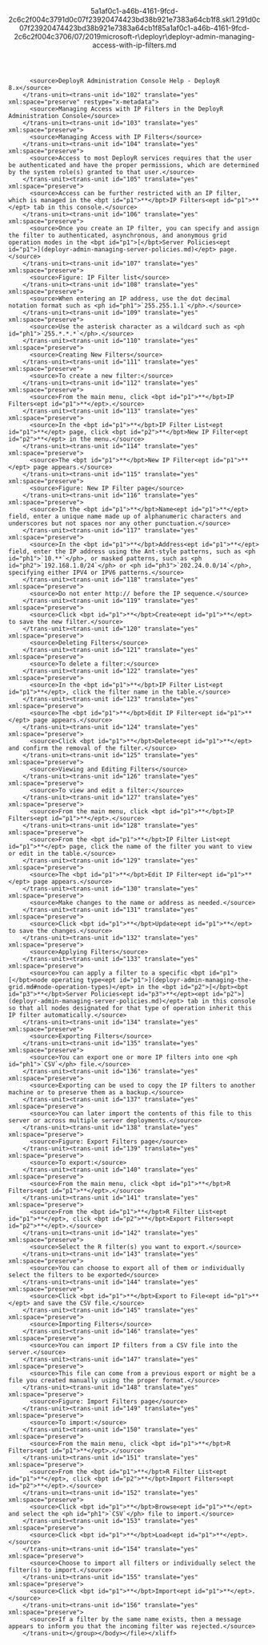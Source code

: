 <?xml version="1.0"?><xliff version="1.2" xmlns="urn:oasis:names:tc:xliff:document:1.2" xmlns:xsi="http://www.w3.org/2001/XMLSchema-instance" xsi:schemaLocation="urn:oasis:names:tc:xliff:document:1.2 xliff-core-1.2-transitional.xsd"><file datatype="xml" original="deployr-admin-managing-access-with-ip-filters.md" source-language="en-US" target-language="en-US"><header><tool tool-id="mdxliff" tool-name="mdxliff" tool-version="1.0-4e81c41" tool-company="Microsoft" /><xliffext:skl_file_name xmlns:xliffext="urn:microsoft:content:schema:xliffextensions">5a1af0c1-a46b-4161-9fcd-2c6c2f004c3791d0c07f23920474423bd38b921e7383a64cb1f8.skl</xliffext:skl_file_name><xliffext:version xmlns:xliffext="urn:microsoft:content:schema:xliffextensions">1.2</xliffext:version><xliffext:ms.openlocfilehash xmlns:xliffext="urn:microsoft:content:schema:xliffextensions">91d0c07f23920474423bd38b921e7383a64cb1f8</xliffext:ms.openlocfilehash><xliffext:ms.sourcegitcommit xmlns:xliffext="urn:microsoft:content:schema:xliffextensions">5a1af0c1-a46b-4161-9fcd-2c6c2f004c37</xliffext:ms.sourcegitcommit><xliffext:ms.lasthandoff xmlns:xliffext="urn:microsoft:content:schema:xliffextensions">06/07/2019</xliffext:ms.lasthandoff><xliffext:ms.openlocfilepath xmlns:xliffext="urn:microsoft:content:schema:xliffextensions">microsoft-r\deployr\deployr-admin-managing-access-with-ip-filters.md</xliffext:ms.openlocfilepath></header><body><group id="content" extype="content"><trans-unit id="101" translate="yes" xml:space="preserve" restype="x-metadata">
          <source>DeployR Administration Console Help - DeployR 8.x</source>
        </trans-unit><trans-unit id="102" translate="yes" xml:space="preserve" restype="x-metadata">
          <source>Managing Access with IP Filters in the DeployR Administration Console</source>
        </trans-unit><trans-unit id="103" translate="yes" xml:space="preserve">
          <source>Managing Access with IP Filters</source>
        </trans-unit><trans-unit id="104" translate="yes" xml:space="preserve">
          <source>Access to most DeployR services requires that the user be authenticated and have the proper permissions, which are determined by the system role(s) granted to that user.</source>
        </trans-unit><trans-unit id="105" translate="yes" xml:space="preserve">
          <source>Access can be further restricted with an IP filter, which is managed in the <bpt id="p1">**</bpt>IP Filters<ept id="p1">**</ept> tab in this console.</source>
        </trans-unit><trans-unit id="106" translate="yes" xml:space="preserve">
          <source>Once you create an IP filter, you can specify and assign the filter to authenticated, asynchronous, and anonymous grid operation modes in the <bpt id="p1">[</bpt>Server Policies<ept id="p1">](deployr-admin-managing-server-policies.md)</ept> page.</source>
        </trans-unit><trans-unit id="107" translate="yes" xml:space="preserve">
          <source>Figure: IP Filter list</source>
        </trans-unit><trans-unit id="108" translate="yes" xml:space="preserve">
          <source>When entering an IP address, use the dot decimal notation format such as <ph id="ph1">`255.255.1.1`</ph>.</source>
        </trans-unit><trans-unit id="109" translate="yes" xml:space="preserve">
          <source>Use the asterisk character as a wildcard such as <ph id="ph1">`255.*.*.*`</ph>.</source>
        </trans-unit><trans-unit id="110" translate="yes" xml:space="preserve">
          <source>Creating New Filters</source>
        </trans-unit><trans-unit id="111" translate="yes" xml:space="preserve">
          <source>To create a new filter:</source>
        </trans-unit><trans-unit id="112" translate="yes" xml:space="preserve">
          <source>From the main menu, click <bpt id="p1">**</bpt>IP Filters<ept id="p1">**</ept>.</source>
        </trans-unit><trans-unit id="113" translate="yes" xml:space="preserve">
          <source>In the <bpt id="p1">**</bpt>IP Filter List<ept id="p1">**</ept> page, click <bpt id="p2">**</bpt>New IP Filter<ept id="p2">**</ept> in the menu.</source>
        </trans-unit><trans-unit id="114" translate="yes" xml:space="preserve">
          <source>The <bpt id="p1">**</bpt>New IP Filter<ept id="p1">**</ept> page appears.</source>
        </trans-unit><trans-unit id="115" translate="yes" xml:space="preserve">
          <source>Figure: New IP Filter page</source>
        </trans-unit><trans-unit id="116" translate="yes" xml:space="preserve">
          <source>In the <bpt id="p1">**</bpt>Name<ept id="p1">**</ept> field, enter a unique name made up of alphanumeric characters and underscores but not spaces nor any other punctuation.</source>
        </trans-unit><trans-unit id="117" translate="yes" xml:space="preserve">
          <source>In the <bpt id="p1">**</bpt>Address<ept id="p1">**</ept> field, enter the IP address using the Ant-style patterns, such as <ph id="ph1">`10.**`</ph>, or masked patterns, such as <ph id="ph2">`192.168.1.0/24`</ph> or <ph id="ph3">`202.24.0.0/14`</ph>, specifying either IPV4 or IPV6 patterns.</source>
        </trans-unit><trans-unit id="118" translate="yes" xml:space="preserve">
          <source>Do not enter http:// before the IP sequence.</source>
        </trans-unit><trans-unit id="119" translate="yes" xml:space="preserve">
          <source>Click <bpt id="p1">**</bpt>Create<ept id="p1">**</ept> to save the new filter.</source>
        </trans-unit><trans-unit id="120" translate="yes" xml:space="preserve">
          <source>Deleting Filters</source>
        </trans-unit><trans-unit id="121" translate="yes" xml:space="preserve">
          <source>To delete a filter:</source>
        </trans-unit><trans-unit id="122" translate="yes" xml:space="preserve">
          <source>In the <bpt id="p1">**</bpt>IP Filter List<ept id="p1">**</ept>, click the filter name in the table.</source>
        </trans-unit><trans-unit id="123" translate="yes" xml:space="preserve">
          <source>The <bpt id="p1">**</bpt>Edit IP Filter<ept id="p1">**</ept> page appears.</source>
        </trans-unit><trans-unit id="124" translate="yes" xml:space="preserve">
          <source>Click <bpt id="p1">**</bpt>Delete<ept id="p1">**</ept> and confirm the removal of the filter.</source>
        </trans-unit><trans-unit id="125" translate="yes" xml:space="preserve">
          <source>Viewing and Editing Filters</source>
        </trans-unit><trans-unit id="126" translate="yes" xml:space="preserve">
          <source>To view and edit a filter:</source>
        </trans-unit><trans-unit id="127" translate="yes" xml:space="preserve">
          <source>From the main menu, click <bpt id="p1">**</bpt>IP Filters<ept id="p1">**</ept>.</source>
        </trans-unit><trans-unit id="128" translate="yes" xml:space="preserve">
          <source>From the <bpt id="p1">**</bpt>IP Filter List<ept id="p1">**</ept> page, click the name of the filter you want to view or edit in the table.</source>
        </trans-unit><trans-unit id="129" translate="yes" xml:space="preserve">
          <source>The <bpt id="p1">**</bpt>Edit IP Filter<ept id="p1">**</ept> page appears.</source>
        </trans-unit><trans-unit id="130" translate="yes" xml:space="preserve">
          <source>Make changes to the name or address as needed.</source>
        </trans-unit><trans-unit id="131" translate="yes" xml:space="preserve">
          <source>Click <bpt id="p1">**</bpt>Update<ept id="p1">**</ept> to save the changes.</source>
        </trans-unit><trans-unit id="132" translate="yes" xml:space="preserve">
          <source>Applying Filters</source>
        </trans-unit><trans-unit id="133" translate="yes" xml:space="preserve">
          <source>You can apply a filter to a specific <bpt id="p1">[</bpt>node operating type<ept id="p1">](deployr-admin-managing-the-grid.md#node-operation-types)</ept> in the <bpt id="p2">[</bpt><bpt id="p3">**</bpt>Server Policies<ept id="p3">**</ept><ept id="p2">](deployr-admin-managing-server-policies.md)</ept> tab in this console so that all nodes designated for that type of operation inherit this IP filter automatically.</source>
        </trans-unit><trans-unit id="134" translate="yes" xml:space="preserve">
          <source>Exporting Filters</source>
        </trans-unit><trans-unit id="135" translate="yes" xml:space="preserve">
          <source>You can export one or more IP filters into one <ph id="ph1">`CSV`</ph> file.</source>
        </trans-unit><trans-unit id="136" translate="yes" xml:space="preserve">
          <source>Exporting can be used to copy the IP filters to another machine or to preserve them as a backup.</source>
        </trans-unit><trans-unit id="137" translate="yes" xml:space="preserve">
          <source>You can later import the contents of this file to this server or across multiple server deployments.</source>
        </trans-unit><trans-unit id="138" translate="yes" xml:space="preserve">
          <source>Figure: Export Filters page</source>
        </trans-unit><trans-unit id="139" translate="yes" xml:space="preserve">
          <source>To export:</source>
        </trans-unit><trans-unit id="140" translate="yes" xml:space="preserve">
          <source>From the main menu, click <bpt id="p1">**</bpt>R Filters<ept id="p1">**</ept>.</source>
        </trans-unit><trans-unit id="141" translate="yes" xml:space="preserve">
          <source>From the <bpt id="p1">**</bpt>R Filter List<ept id="p1">**</ept>, click <bpt id="p2">**</bpt>Export Filters<ept id="p2">**</ept>.</source>
        </trans-unit><trans-unit id="142" translate="yes" xml:space="preserve">
          <source>Select the R filter(s) you want to export.</source>
        </trans-unit><trans-unit id="143" translate="yes" xml:space="preserve">
          <source>You can choose to export all of them or individually select the filters to be exported</source>
        </trans-unit><trans-unit id="144" translate="yes" xml:space="preserve">
          <source>Click <bpt id="p1">**</bpt>Export to File<ept id="p1">**</ept> and save the CSV file.</source>
        </trans-unit><trans-unit id="145" translate="yes" xml:space="preserve">
          <source>Importing Filters</source>
        </trans-unit><trans-unit id="146" translate="yes" xml:space="preserve">
          <source>You can import IP filters from a CSV file into the server.</source>
        </trans-unit><trans-unit id="147" translate="yes" xml:space="preserve">
          <source>This file can come from a previous export or might be a file you created manually using the proper format.</source>
        </trans-unit><trans-unit id="148" translate="yes" xml:space="preserve">
          <source>Figure: Import Filters page</source>
        </trans-unit><trans-unit id="149" translate="yes" xml:space="preserve">
          <source>To import:</source>
        </trans-unit><trans-unit id="150" translate="yes" xml:space="preserve">
          <source>From the main menu, click <bpt id="p1">**</bpt>R Filters<ept id="p1">**</ept>.</source>
        </trans-unit><trans-unit id="151" translate="yes" xml:space="preserve">
          <source>From the <bpt id="p1">**</bpt>R Filter List<ept id="p1">**</ept>, click <bpt id="p2">**</bpt>Import Filters<ept id="p2">**</ept>.</source>
        </trans-unit><trans-unit id="152" translate="yes" xml:space="preserve">
          <source>Click <bpt id="p1">**</bpt>Browse<ept id="p1">**</ept> and select the <ph id="ph1">`CSV`</ph> file to import.</source>
        </trans-unit><trans-unit id="153" translate="yes" xml:space="preserve">
          <source>Click <bpt id="p1">**</bpt>Load<ept id="p1">**</ept>.</source>
        </trans-unit><trans-unit id="154" translate="yes" xml:space="preserve">
          <source>Choose to import all filters or individually select the filter(s) to import.</source>
        </trans-unit><trans-unit id="155" translate="yes" xml:space="preserve">
          <source>Click <bpt id="p1">**</bpt>Import<ept id="p1">**</ept>.</source>
        </trans-unit><trans-unit id="156" translate="yes" xml:space="preserve">
          <source>If a filter by the same name exists, then a message appears to inform you that the incoming filter was rejected.</source>
        </trans-unit></group></body></file></xliff>